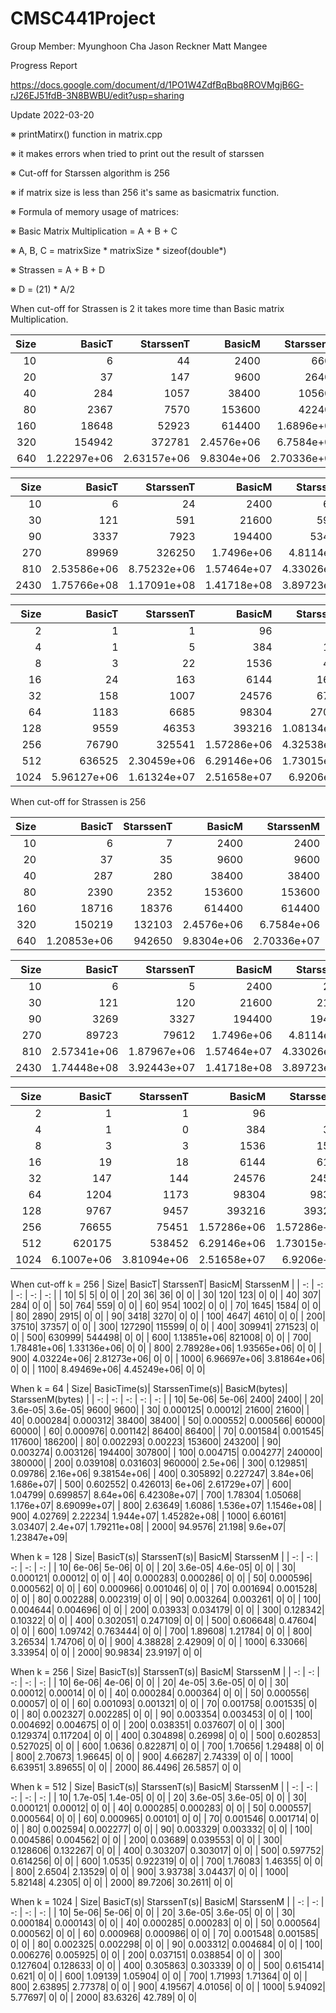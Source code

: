 # CMSC441Project

Group Member:
Myunghoon Cha
Jason Reckner
Matt Mangee

Progress Report

https://docs.google.com/document/d/1PO1W4ZdfBqBbq8ROVMgjB6G-rJ26EJ51fdB-3N8BWBU/edit?usp=sharing

   Update 2022-03-20
   
   ※ printMatirx() function in matrix.cpp
   
   ※ it makes errors when tried to print out the result of starssen
   
   ※ Cut-off for Starssen algorithm is 256
   
   ※ if matrix size is less than 256 it's same as basicmatrix function.

   ※ Formula of memory usage of matrices:
   
   ※ Basic Matrix Multiplication = A + B + C
   
   ※ A, B, C = matrixSize * matrixSize * sizeof(double*)
   
   ※ Strassen = A + B + D
   
   ※ D = (21) * A/2
 
When cut-off for Strassen is 2 it takes more time than Basic matrix Multiplication.

| Size| BasicT| StarssenT| BasicM| StarssenM | 
| -: | -: | -: | -: | -: |
| 10| 6| 44| 2400| 6600| 
| 20| 37| 147| 9600| 26400| 
| 40| 284| 1057| 38400| 105600| 
| 80| 2367| 7570| 153600| 422400| 
| 160| 18648| 52923| 614400| 1.6896e+06| 
| 320| 154942| 372781| 2.4576e+06| 6.7584e+06| 
| 640| 1.22297e+06| 2.63157e+06| 9.8304e+06| 2.70336e+07|
  
| Size | BasicT | StarssenT | BasicM | StarssenM |
| -: | -: | -: | -: | -: | 
| 10| 6| 24| 2400| 6600| 
| 30| 121| 591| 21600| 59400| 
| 90| 3337| 7923| 194400| 534600| 
| 270| 89969| 326250| 1.7496e+06| 4.8114e+06| 
| 810| 2.53586e+06| 8.75232e+06| 1.57464e+07| 4.33026e+07| 
| 2430| 1.75766e+08| 1.17091e+08| 1.41718e+08| 3.89723e+08|\

| Size| BasicT| StarssenT| BasicM| StarssenM | 
| -: | -: | -: | -: | -: |
| 2| 1| 1| 96| 96| 
| 4| 1| 5| 384| 1056| 
| 8| 3| 22| 1536| 4224| 
| 16| 24| 163| 6144| 16896| 
| 32| 158| 1007| 24576| 67584| 
| 64| 1183| 6685| 98304| 270336| 
| 128| 9559| 46353| 393216| 1.08134e+06| 
| 256| 76790| 325541| 1.57286e+06| 4.32538e+06| 
| 512| 636525| 2.30459e+06| 6.29146e+06| 1.73015e+07| 
| 1024| 5.96127e+06| 1.61324e+07| 2.51658e+07| 6.9206e+07|

When cut-off for Strassen is 256

| Size| BasicT| StarssenT| BasicM| StarssenM | 
| -: | -: | -: | -: | -: |
| 10| 6| 7| 2400| 2400| 
| 20| 37| 35| 9600| 9600| 
| 40| 287| 280| 38400| 38400| 
| 80| 2390| 2352| 153600| 153600| 
| 160| 18716| 18376| 614400| 614400| 
| 320| 150219| 132103| 2.4576e+06| 6.7584e+06| 
| 640| 1.20853e+06| 942650| 9.8304e+06| 2.70336e+07| 

| Size| BasicT| StarssenT| BasicM| StarssenM | 
| -: | -: | -: | -: | -: |
| 10| 6| 5| 2400| 2400| 
| 30| 121| 120| 21600| 21600| 
| 90| 3269| 3327| 194400| 194400| 
| 270| 89723| 79612| 1.7496e+06| 4.8114e+06| 
| 810| 2.57341e+06| 1.87967e+06| 1.57464e+07| 4.33026e+07| 
| 2430| 1.74448e+08| 3.92443e+07| 1.41718e+08| 3.89723e+08| 

| Size| BasicT| StarssenT| BasicM| StarssenM | 
| -: | -: | -: | -: | -: |
| 2| 1| 1| 96| 96| 
| 4| 1| 0| 384| 384| 
| 8| 3| 3| 1536| 1536| 
| 16| 19| 18| 6144| 6144| 
| 32| 147| 144| 24576| 24576| 
| 64| 1204| 1173| 98304| 98304| 
| 128| 9767| 9457| 393216| 393216| 
| 256| 76655| 75451| 1.57286e+06| 1.57286e+06| 
| 512| 620175| 538452| 6.29146e+06| 1.73015e+07| 
| 1024| 6.1007e+06| 3.81094e+06| 2.51658e+07| 6.9206e+07| 

When cut-off k = 256
| Size| BasicT| StarssenT| BasicM| StarssenM | 
| -: | -: | -: | -: | -: |
| 10| 5| 5| 0| 0| 
| 20| 36| 36| 0| 0| 
| 30| 120| 123| 0| 0| 
| 40| 307| 284| 0| 0| 
| 50| 764| 559| 0| 0| 
| 60| 954| 1002| 0| 0| 
| 70| 1645| 1584| 0| 0| 
| 80| 2890| 2915| 0| 0| 
| 90| 3418| 3270| 0| 0| 
| 100| 4647| 4610| 0| 0| 
| 200| 37510| 37357| 0| 0| 
| 300| 127290| 115599| 0| 0| 
| 400| 309941| 271523| 0| 0| 
| 500| 630999| 544498| 0| 0| 
| 600| 1.13851e+06| 821008| 0| 0| 
| 700| 1.78481e+06| 1.33136e+06| 0| 0| 
| 800| 2.78928e+06| 1.93565e+06| 0| 0| 
| 900| 4.03224e+06| 2.81273e+06| 0| 0| 
| 1000| 6.96697e+06| 3.81864e+06| 0| 0| 
| 1100| 8.49469e+06| 4.45249e+06| 0| 0|

When k = 64
| Size| BasicTime(s)| StarssenTime(s)| BasicM(bytes)| StarssenM(bytes) | 
| -: | -: | -: | -: | -: |
| 10| 5e-06| 5e-06| 2400| 2400| 
| 20| 3.6e-05| 3.6e-05| 9600| 9600| 
| 30| 0.000125| 0.00012| 21600| 21600| 
| 40| 0.000284| 0.000312| 38400| 38400| 
| 50| 0.000552| 0.000566| 60000| 60000| 
| 60| 0.000976| 0.001142| 86400| 86400| 
| 70| 0.001584| 0.001545| 117600| 186200| 
| 80| 0.002293| 0.00223| 153600| 243200| 
| 90| 0.003274| 0.003126| 194400| 307800| 
| 100| 0.004715| 0.004277| 240000| 380000| 
| 200| 0.039108| 0.031603| 960000| 2.5e+06| 
| 300| 0.129851| 0.09786| 2.16e+06| 9.38154e+06| 
| 400| 0.305892| 0.227247| 3.84e+06| 1.686e+07| 
| 500| 0.602552| 0.426013| 6e+06| 2.61729e+07| 
| 600| 1.04799| 0.699857| 8.64e+06| 6.42308e+07| 
| 700| 1.78304| 1.05068| 1.176e+07| 8.69099e+07| 
| 800| 2.63649| 1.6086| 1.536e+07| 1.1546e+08| 
| 900| 4.02769| 2.22234| 1.944e+07| 1.45282e+08| 
| 1000| 6.60161| 3.03407| 2.4e+07| 1.79211e+08| 
| 2000| 94.9576| 21.198| 9.6e+07| 1.23847e+09|

When k = 128
| Size| BasicT(s)| StarssenT(s)| BasicM| StarssenM | 
| -: | -: | -: | -: | -: |
| 10| 6e-06| 5e-06| 0| 0| 
| 20| 3.6e-05| 4.6e-05| 0| 0| 
| 30| 0.000121| 0.00012| 0| 0| 
| 40| 0.000283| 0.000286| 0| 0| 
| 50| 0.000596| 0.000562| 0| 0| 
| 60| 0.000966| 0.001046| 0| 0| 
| 70| 0.001694| 0.001528| 0| 0| 
| 80| 0.002288| 0.002319| 0| 0| 
| 90| 0.003264| 0.003261| 0| 0| 
| 100| 0.004644| 0.004696| 0| 0| 
| 200| 0.03933| 0.034179| 0| 0| 
| 300| 0.128342| 0.10322| 0| 0| 
| 400| 0.302051| 0.247109| 0| 0| 
| 500| 0.606648| 0.47604| 0| 0| 
| 600| 1.09742| 0.763444| 0| 0| 
| 700| 1.89608| 1.21784| 0| 0| 
| 800| 3.26534| 1.74706| 0| 0| 
| 900| 4.38828| 2.42909| 0| 0| 
| 1000| 6.33066| 3.33954| 0| 0| 
| 2000| 90.9834| 23.9197| 0| 0|

When k = 256
| Size| BasicT(s)| StarssenT(s)| BasicM| StarssenM | 
| -: | -: | -: | -: | -: |
| 10| 6e-06| 4e-06| 0| 0| 
| 20| 4e-05| 3.6e-05| 0| 0| 
| 30| 0.00012| 0.00014| 0| 0| 
| 40| 0.000284| 0.000364| 0| 0| 
| 50| 0.000556| 0.00057| 0| 0| 
| 60| 0.001093| 0.001321| 0| 0| 
| 70| 0.001758| 0.001535| 0| 0| 
| 80| 0.002327| 0.002285| 0| 0| 
| 90| 0.003354| 0.003453| 0| 0| 
| 100| 0.004692| 0.004675| 0| 0| 
| 200| 0.038351| 0.037607| 0| 0| 
| 300| 0.129374| 0.117204| 0| 0| 
| 400| 0.304898| 0.26998| 0| 0| 
| 500| 0.602853| 0.527025| 0| 0| 
| 600| 1.0636| 0.822871| 0| 0| 
| 700| 1.70656| 1.29488| 0| 0| 
| 800| 2.70673| 1.96645| 0| 0| 
| 900| 4.66287| 2.74339| 0| 0| 
| 1000| 6.63951| 3.89655| 0| 0| 
| 2000| 86.4496| 26.5857| 0| 0| 

When k = 512
| Size| BasicT(s)| StarssenT(s)| BasicM| StarssenM | 
| -: | -: | -: | -: | -: |
| 10| 1.7e-05| 1.4e-05| 0| 0| 
| 20| 3.6e-05| 3.6e-05| 0| 0| 
| 30| 0.000121| 0.00012| 0| 0| 
| 40| 0.000285| 0.000283| 0| 0| 
| 50| 0.000557| 0.000564| 0| 0| 
| 60| 0.000965| 0.00101| 0| 0| 
| 70| 0.001546| 0.001714| 0| 0| 
| 80| 0.002594| 0.002277| 0| 0| 
| 90| 0.003329| 0.003332| 0| 0| 
| 100| 0.004586| 0.004562| 0| 0| 
| 200| 0.03689| 0.039553| 0| 0| 
| 300| 0.128606| 0.132267| 0| 0| 
| 400| 0.303207| 0.303017| 0| 0| 
| 500| 0.597752| 0.614256| 0| 0| 
| 600| 1.0535| 0.922319| 0| 0| 
| 700| 1.76083| 1.46355| 0| 0| 
| 800| 2.6504| 2.13529| 0| 0| 
| 900| 3.93738| 3.04437| 0| 0| 
| 1000| 5.82148| 4.2305| 0| 0| 
| 2000| 89.7206| 30.2611| 0| 0|

When k = 1024
| Size| BasicT(s)| StarssenT(s)| BasicM| StarssenM | 
| -: | -: | -: | -: | -: |
| 10| 5e-06| 5e-06| 0| 0| 
| 20| 3.6e-05| 3.6e-05| 0| 0| 
| 30| 0.000184| 0.000143| 0| 0| 
| 40| 0.000285| 0.000283| 0| 0| 
| 50| 0.000564| 0.000562| 0| 0| 
| 60| 0.000968| 0.000986| 0| 0| 
| 70| 0.001548| 0.001585| 0| 0| 
| 80| 0.002325| 0.002298| 0| 0| 
| 90| 0.003312| 0.004684| 0| 0| 
| 100| 0.006276| 0.005925| 0| 0| 
| 200| 0.037151| 0.038854| 0| 0| 
| 300| 0.127604| 0.128633| 0| 0| 
| 400| 0.305863| 0.303339| 0| 0| 
| 500| 0.615414| 0.621| 0| 0| 
| 600| 1.09139| 1.05904| 0| 0| 
| 700| 1.71993| 1.71364| 0| 0| 
| 800| 2.63895| 2.77378| 0| 0| 
| 900| 4.19567| 4.01056| 0| 0| 
| 1000| 5.94092| 5.77697| 0| 0| 
| 2000| 83.6326| 42.789| 0| 0|